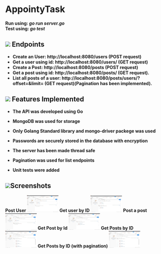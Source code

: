 # AppointyTask
<b>Run using: 
<i>go run server.go</i><b><br>
<b>Test using:
<i>go test</i></b>

<h2> <img src = "https://media2.giphy.com/media/QssGEmpkyEOhBCb7e1/giphy.gif?cid=ecf05e47a0n3gi1bfqntqmob8g9aid1oyj2wr3ds3mg700bl&rid=giphy.gif" width = 32px> Endpoints   </h2>

* **Create an User: http://localhost:8080/users (POST request)**
* **Get a user using id: http://localhost:8080/users/<id here> (GET request)**
* **Create a Post: http://localhost:8080/posts (POST request)** 
* **Get a post using id: http://localhost:8080/posts/<id here> (GET request)**. 
* **List all posts of a user: http://localhost:8080/posts/users/<id here>?offset=<offset here>&limit=<limit here> (GET request)(Pagination has been implemented)**.

<h2> <img src = "https://media2.giphy.com/media/QssGEmpkyEOhBCb7e1/giphy.gif?cid=ecf05e47a0n3gi1bfqntqmob8g9aid1oyj2wr3ds3mg700bl&rid=giphy.gif" width = 32px> Features Implemented  </h2>

- The API was developed using Go
- MongoDB was used for storage
- Only Golang Standard library and mongo-driver packege was used

- Passwords are securely stored in the database with encryption
- The server has been made thread safe
- Pagination was used for list endpoints
- Unit tests were added
 
 <h2> <img src = "https://media2.giphy.com/media/QssGEmpkyEOhBCb7e1/giphy.gif?cid=ecf05e47a0n3gi1bfqntqmob8g9aid1oyj2wr3ds3mg700bl&rid=giphy.gif" width = 32px>Screenshots</h2>
 Post User
<img src = "https://github.com/tanish-malekar/Appointy-Task/blob/main/Screenshots/postUser.jpg?raw=true" width = 100px>
 Get user by ID
 <img src = "https://github.com/tanish-malekar/Appointy-Task/blob/main/Screenshots/getUserByID.jpg?raw=true" width = 100px>
 Post a post
 <img src = "https://github.com/tanish-malekar/Appointy-Task/blob/main/Screenshots/postPost.jpg?raw=true" width = 100px>
 Get Post by Id
 <img src = "https://github.com/tanish-malekar/Appointy-Task/blob/main/Screenshots/getPostByID.jpg?raw=true" width = 100px>
 Get Posts by ID
  <img src = "https://github.com/tanish-malekar/Appointy-Task/blob/main/Screenshots/getPostsByUserID.jpg?raw=true" width = 100px>
 Get Posts by ID (with pagination)
 <img src = "https://github.com/tanish-malekar/Appointy-Task/blob/main/Screenshots/getPostsByUserID.jpg?raw=true" width = 100px>


